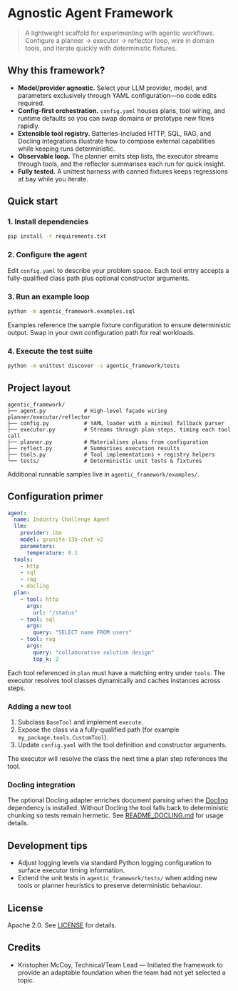 # Agnostic Agent Framework

> A lightweight scaffold for experimenting with agentic workflows. Configure a
planner → executor → reflector loop, wire in domain tools, and iterate quickly
with deterministic fixtures.

## Why this framework?

- **Model/provider agnostic.** Select your LLM provider, model, and parameters
  exclusively through YAML configuration—no code edits required.
- **Config-first orchestration.** `config.yaml` houses plans, tool wiring, and
  runtime defaults so you can swap domains or prototype new flows rapidly.
- **Extensible tool registry.** Batteries-included HTTP, SQL, RAG, and Docling
  integrations illustrate how to compose external capabilities while
  keeping runs deterministic.
- **Observable loop.** The planner emits step lists, the executor streams
  through tools, and the reflector summarises each run for quick insight.
- **Fully tested.** A unittest harness with canned fixtures keeps regressions at
  bay while you iterate.

## Quick start

### 1. Install dependencies

```bash
pip install -r requirements.txt
```

### 2. Configure the agent

Edit `config.yaml` to describe your problem space. Each tool entry accepts a
fully-qualified class path plus optional constructor arguments.

### 3. Run an example loop

```bash
python -m agentic_framework.examples.sql
```

Examples reference the sample fixture configuration to ensure deterministic
output. Swap in your own configuration path for real workloads.

### 4. Execute the test suite

```bash
python -m unittest discover -s agentic_framework/tests
```

## Project layout

```
agentic_framework/
├── agent.py            # High-level façade wiring planner/executor/reflector
├── config.py           # YAML loader with a minimal fallback parser
├── executor.py         # Streams through plan steps, timing each tool call
├── planner.py          # Materialises plans from configuration
├── reflect.py          # Summarises execution results
├── tools.py            # Tool implementations + registry helpers
└── tests/              # Deterministic unit tests & fixtures
```

Additional runnable samples live in `agentic_framework/examples/`.

## Configuration primer

```yaml
agent:
  name: Industry Challenge Agent
  llm:
    provider: ibm
    model: granite-13b-chat-v2
    parameters:
      temperature: 0.1
  tools:
    - http
    - sql
    - rag
    - docling
  plan:
    - tool: http
      args:
        url: "/status"
    - tool: sql
      args:
        query: "SELECT name FROM users"
    - tool: rag
      args:
        query: "collaborative solution design"
        top_k: 2
```

Each tool referenced in `plan` must have a matching entry under `tools`. The
executor resolves tool classes dynamically and caches instances across steps.

### Adding a new tool

1. Subclass `BaseTool` and implement `execute`.
2. Expose the class via a fully-qualified path (for example
   `my_package.tools.CustomTool`).
3. Update `config.yaml` with the tool definition and constructor arguments.

The executor will resolve the class the next time a plan step references the
tool.

### Docling integration

The optional Docling adapter enriches document parsing when the
[Docling](https://github.com/docling-project/docling) dependency is installed.
Without Docling the tool falls back to deterministic chunking so tests remain
hermetic. See [README_DOCLING.md](README_DOCLING.md) for usage details.

## Development tips

- Adjust logging levels via standard Python logging configuration to surface
  executor timing information.
- Extend the unit tests in `agentic_framework/tests/` when adding new tools or
  planner heuristics to preserve deterministic behaviour.

## License

Apache 2.0. See [LICENSE](LICENSE) for details.

## Credits

- Kristopher McCoy, Technical/Team Lead — Initiated the framework to provide an adaptable foundation when the team had not yet selected a topic.
